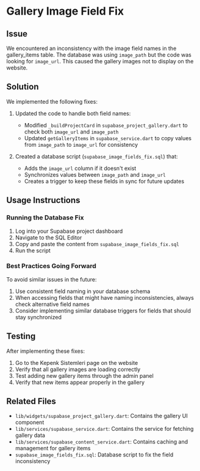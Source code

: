 # Gallery Image Field Fix

## Issue

We encountered an inconsistency with the image field names in the gallery_items table. The database was using `image_path` but the code was looking for `image_url`. This caused the gallery images not to display on the website.

## Solution

We implemented the following fixes:

1. Updated the code to handle both field names:
   - Modified `_buildProjectCard` in `supabase_project_gallery.dart` to check both `image_url` and `image_path`
   - Updated `getGalleryItems` in `supabase_service.dart` to copy values from `image_path` to `image_url` for consistency

2. Created a database script (`supabase_image_fields_fix.sql`) that:
   - Adds the `image_url` column if it doesn't exist
   - Synchronizes values between `image_path` and `image_url`
   - Creates a trigger to keep these fields in sync for future updates

## Usage Instructions

### Running the Database Fix

1. Log into your Supabase project dashboard
2. Navigate to the SQL Editor
3. Copy and paste the content from `supabase_image_fields_fix.sql`
4. Run the script

### Best Practices Going Forward

To avoid similar issues in the future:

1. Use consistent field naming in your database schema
2. When accessing fields that might have naming inconsistencies, always check alternative field names
3. Consider implementing similar database triggers for fields that should stay synchronized

## Testing

After implementing these fixes:

1. Go to the Kepenk Sistemleri page on the website
2. Verify that all gallery images are loading correctly
3. Test adding new gallery items through the admin panel
4. Verify that new items appear properly in the gallery

## Related Files

- `lib/widgets/supabase_project_gallery.dart`: Contains the gallery UI component
- `lib/services/supabase_service.dart`: Contains the service for fetching gallery data
- `lib/services/supabase_content_service.dart`: Contains caching and management for gallery items
- `supabase_image_fields_fix.sql`: Database script to fix the field inconsistency
